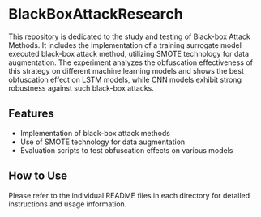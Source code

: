 # BlackBoxAttackResearch
This repository is dedicated to the study and testing of Black-box Attack Methods. It includes the implementation of a training surrogate model executed black-box attack method, utilizing SMOTE technology for data augmentation. The experiment analyzes the obfuscation effectiveness of this strategy on different machine learning models and shows the best obfuscation effect on LSTM models, while CNN models exhibit strong robustness against such black-box attacks.

## Features
- Implementation of black-box attack methods
- Use of SMOTE technology for data augmentation
- Evaluation scripts to test obfuscation effects on various models

## How to Use
Please refer to the individual README files in each directory for detailed instructions and usage information.
